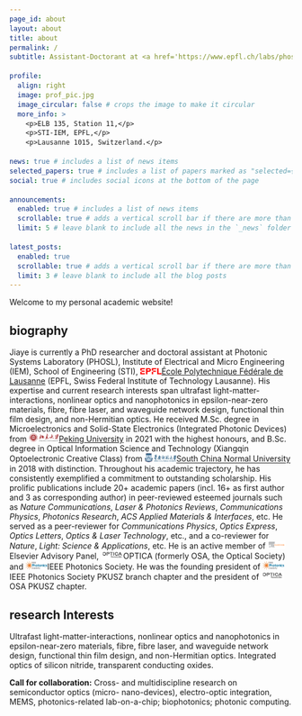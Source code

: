 ```yaml
---
page_id: about
layout: about
title: about
permalink: /
subtitle: Assistant-Doctorant at <a href='https://www.epfl.ch/labs/phosl/'>Photonic Systems Laboratory (PHOSL), École Polytechnique Fédérale de Lausanne (EPFL)</a>

profile:
  align: right
  image: prof_pic.jpg
  image_circular: false # crops the image to make it circular
  more_info: >
    <p>ELB 135, Station 11,</p>
    <p>STI-IEM, EPFL,</p>
    <p>Lausanne 1015, Switzerland.</p>

news: true # includes a list of news items
selected_papers: true # includes a list of papers marked as "selected={true}"
social: true # includes social icons at the bottom of the page

announcements:
  enabled: true # includes a list of news items
  scrollable: true # adds a vertical scroll bar if there are more than 3 news items
  limit: 5 # leave blank to include all the news in the `_news` folder

latest_posts:
  enabled: true
  scrollable: true # adds a vertical scroll bar if there are more than 3 new posts items
  limit: 3 # leave blank to include all the blog posts
---
```


Welcome to my personal academic website!

## biography

Jiaye is currently a PhD researcher and doctoral assistant at Photonic Systems Laboratory (PHOSL), Institute of Electrical and Micro Engineering (IEM), School of Engineering (STI), <img src="/assets/img/EPFL.png" style="height: 0.8em; ">[École Polytechnique Fédérale de Lausanne](https://www.epfl.ch/) (EPFL, Swiss Federal Institute of Technology Lausanne). His expertise and current research interests span ultrafast light-matter-interactions, nonlinear optics and nanophotonics in epsilon-near-zero materials, fibre, fibre laser, and waveguide network design, functional thin film design, and non-Hermitian optics. He received M.Sc. degree in Microelectronics and Solid-State Electronics (Integrated Photonic Devices) from <img src="/assets/img/PKU.png" style="height: 1.1em; ">[Peking University](https://www.pku.edu.cn/) in 2021 with the highest honours, and B.Sc. degree in Optical Information Science and Technology (Xiangqin Optoelectronic Creative Class) from <img src="/assets/img/SCNU.png" style="height: 1.1em; ">[South China Normal University](https://www.scnu.edu.cn/) in 2018 with distinction. Throughout his academic trajectory, he has consistently exemplified a commitment to outstanding scholarship. His prolific publications include 20+ academic papers (incl. 16+ as first author and 3 as corresponding author) in peer-reviewed esteemed journals such as _Nature Communications_, _Laser & Photonics Reviews_, _Communications Physics_, _Photonics Research_, _ACS Applied Materials & Interfaces_, etc. He served as a peer-reviewer for _Communications Physics_, _Optics Express_, _Optics Letters_, _Optics & Laser Technology_, etc., and a co-reviewer for _Nature_, _Light: Science & Applications_, etc. He is an active member of <img src="/assets/img/Elsevier.png" style="height: 1.1em; ">Elsevier Advisory Panel, <img src="/assets/img/OPTICA.png" style="height: 1.1em; ">OPTICA (formerly OSA, the Optical Society) and <img src="/assets/img/IPS.jpeg" style="height: 1.1em; ">IEEE Photonics Society. He was the founding president of <img src="/assets/img/IPS.jpeg" style="height: 1.1em; ">IEEE Photonics Society PKUSZ branch chapter and the president of <img src="/assets/img/OPTICA.png" style="height: 1.1em; ">OSA PKUSZ chapter.

## research Interests

Ultrafast light-matter-interactions, nonlinear optics and nanophotonics in epsilon-near-zero materials, fibre, fibre laser, and waveguide network design, functional thin film design, and non-Hermitian optics. Integrated optics of silicon nitride, transparent conducting oxides.

**Call for collaboration:** Cross- and multidiscipline research on semiconductor optics (micro- nano-devices), electro-optic integration, MEMS, photonics-related lab-on-a-chip; biophotonics; photonic computing.
